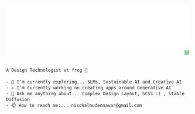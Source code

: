 <img src="nischal.png" alt="nischal mudennavar"  width="500"/>

```

A Design Technologist at frog 🐸

- 🔭 I’m currently exploring... SLMs, Sustainable AI and Creative AI
- ✍ I’m currently working on creating apps around Generative AI
- 💬 Ask me anything about... Complex Design Layout, SCSS :) , Stable Diffusion
- 📫 How to reach me:... nischalmudennavar@gmail.com


```
